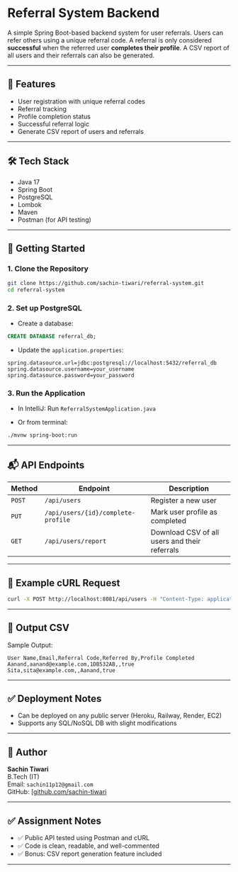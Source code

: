 # Referral System Backend

A simple Spring Boot-based backend system for user referrals. Users can refer others using a unique referral code. A referral is only considered **successful** when the referred user **completes their profile**. A CSV report of all users and their referrals can also be generated.

---

## 📌 Features

- User registration with unique referral codes
- Referral tracking
- Profile completion status
- Successful referral logic
- Generate CSV report of users and referrals

---

## 🛠️ Tech Stack

- Java 17
- Spring Boot
- PostgreSQL
- Lombok
- Maven
- Postman (for API testing)

---

## 🚀 Getting Started

### 1. Clone the Repository

```bash
git clone https://github.com/sachin-tiwari/referral-system.git
cd referral-system
```

### 2. Set up PostgreSQL

- Create a database:

```sql
CREATE DATABASE referral_db;
```

- Update the `application.properties`:

```properties
spring.datasource.url=jdbc:postgresql://localhost:5432/referral_db
spring.datasource.username=your_username
spring.datasource.password=your_password
```

### 3. Run the Application

- In IntelliJ: Run `ReferralSystemApplication.java`

- Or from terminal:

```bash
./mvnw spring-boot:run
```

---

## 📬 API Endpoints

| Method | Endpoint | Description |
|--------|----------|-------------|
| `POST` | `/api/users` | Register a new user |
| `PUT` | `/api/users/{id}/complete-profile` | Mark user profile as completed |
| `GET` | `/api/users/report` | Download CSV of all users and their referrals |

---

## 🧪 Example cURL Request

```bash
curl -X POST http://localhost:8081/api/users -H "Content-Type: application/json" -d '{"name": "Aanand", "email": "Aanand@example.com"}'
```

---

## 📁 Output CSV

Sample Output:
```
User Name,Email,Referral Code,Referred By,Profile Completed
Aanand,aanand@example.com,1DB532AB,,true
Sita,sita@example.com,,Aanand,true
```

---

## ✅ Deployment Notes

- Can be deployed on any public server (Heroku, Railway, Render, EC2)
- Supports any SQL/NoSQL DB with slight modifications

---

## 🧠 Author

**Sachin Tiwari**  
B.Tech (IT)  
Email: `sachin11p12@gmail.com`  
GitHub: [[github.com/sachin-tiwari](https://github.com/sachin-tiwari](https://github.com/sachin11p12))



---

## ✅ Assignment Notes

- ✅ Public API tested using Postman and cURL
- ✅ Code is clean, readable, and well-commented
- ✅ Bonus: CSV report generation feature included

---
